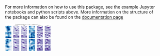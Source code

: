 For more information on how to use this package, see the example Jupyter notebooks and python scripts above.  More information on the structure of the package can also be found on the 
[documentation page](http://web.math.ucsb.edu/~atzberg/gmlsnets_docs/html/index.html)

<p align="left">
<img src="z_doc_img/diff_op_2d.png" width="30%"> 
</p>

